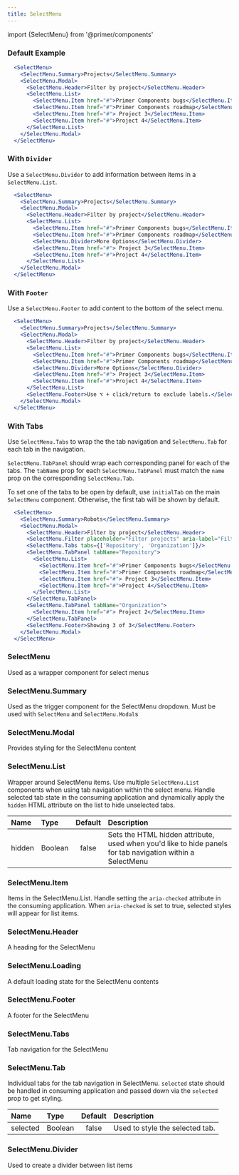 ```yaml
---
title: SelectMenu
---
```

import {SelectMenu} from '@primer/components'

### Default Example
```jsx live
  <SelectMenu>
    <SelectMenu.Summary>Projects</SelectMenu.Summary>
    <SelectMenu.Modal>
      <SelectMenu.Header>Filter by project</SelectMenu.Header>
      <SelectMenu.List>
        <SelectMenu.Item href="#">Primer Components bugs</SelectMenu.Item>
        <SelectMenu.Item href="#">Primer Components roadmap</SelectMenu.Item>
        <SelectMenu.Item href="#"> Project 3</SelectMenu.Item>
        <SelectMenu.Item href="#">Project 4</SelectMenu.Item>
      </SelectMenu.List>
    </SelectMenu.Modal>
  </SelectMenu>
```

### With `Divider`
Use a `SelectMenu.Divider` to add information between items in a `SelectMenu.List`.

```jsx live
  <SelectMenu>
    <SelectMenu.Summary>Projects</SelectMenu.Summary>
    <SelectMenu.Modal>
      <SelectMenu.Header>Filter by project</SelectMenu.Header>
      <SelectMenu.List>
        <SelectMenu.Item href="#">Primer Components bugs</SelectMenu.Item>
        <SelectMenu.Item href="#">Primer Components roadmap</SelectMenu.Item>
        <SelectMenu.Divider>More Options</SelectMenu.Divider>
        <SelectMenu.Item href="#"> Project 3</SelectMenu.Item>
        <SelectMenu.Item href="#">Project 4</SelectMenu.Item>
      </SelectMenu.List>
    </SelectMenu.Modal>
  </SelectMenu>
```

### With `Footer`

Use a `SelectMenu.Footer` to add content to the bottom of the select menu.

```jsx live
  <SelectMenu>
    <SelectMenu.Summary>Projects</SelectMenu.Summary>
    <SelectMenu.Modal>
      <SelectMenu.Header>Filter by project</SelectMenu.Header>
      <SelectMenu.List>
        <SelectMenu.Item href="#">Primer Components bugs</SelectMenu.Item>
        <SelectMenu.Item href="#">Primer Components roadmap</SelectMenu.Item>
        <SelectMenu.Divider>More Options</SelectMenu.Divider>
        <SelectMenu.Item href="#"> Project 3</SelectMenu.Item>
        <SelectMenu.Item href="#">Project 4</SelectMenu.Item>
      </SelectMenu.List>
      <SelectMenu.Footer>Use ⌥ + click/return to exclude labels.</SelectMenu.Footer>
    </SelectMenu.Modal>
  </SelectMenu>
```


### With Tabs

Use `SelectMenu.Tabs` to wrap the the tab navigation and `SelectMenu.Tab` for each tab in the navigation.

`SelectMenu.TabPanel` should wrap each corresponding panel for each of the tabs. The `tabName` prop for each `SelectMenu.TabPanel` must match the `name` prop on the corresponding `SelectMenu.Tab`.

To set one of the tabs to be open by default, use `initialTab` on the main `SelectMenu` component. Otherwise, the first tab will be shown by default.

```jsx live
  <SelectMenu>
    <SelectMenu.Summary>Robots</SelectMenu.Summary>
    <SelectMenu.Modal>
      <SelectMenu.Header>Filter by project</SelectMenu.Header>
      <SelectMenu.Filter placeholder="Filter projects" aria-label="Filter Projects"/>
      <SelectMenu.Tabs tabs={['Repository', 'Organization']}/>
      <SelectMenu.TabPanel tabName="Repository">
        <SelectMenu.List>
          <SelectMenu.Item href="#">Primer Components bugs</SelectMenu.Item>
          <SelectMenu.Item href="#">Primer Components roadmap</SelectMenu.Item>
          <SelectMenu.Item href="#"> Project 3</SelectMenu.Item>
          <SelectMenu.Item href="#">Project 4</SelectMenu.Item>
        </SelectMenu.List>
      </SelectMenu.TabPanel>
      <SelectMenu.TabPanel tabName="Organization">
        <SelectMenu.Item href="#"> Project 2</SelectMenu.Item>
      </SelectMenu.TabPanel>
      <SelectMenu.Footer>Showing 3 of 3</SelectMenu.Footer>
    </SelectMenu.Modal>
  </SelectMenu>
```

### SelectMenu
Used as a wrapper component for select menus

### SelectMenu.Summary
Used as the trigger component for the SelectMenu dropdown. Must be used with `SelectMenu` and `SelectMenu.Modal`s

### SelectMenu.Modal
Provides styling for the SelectMenu content

### SelectMenu.List

Wrapper around SelectMenu items. Use multiple `SelectMenu.List` components when using tab navigation within the select menu. Handle selected tab state in the consuming application and dynamically apply the `hidden` HTML attribute on the list to hide unselected tabs.

| Name | Type | Default | Description |
| :- | :- | :-: | :- |
| hidden | Boolean | false| Sets the HTML hidden attribute, used when you'd like to hide panels for tab navigation within a SelectMenu

### SelectMenu.Item

Items in the SelectMenu.List. Handle setting the `aria-checked` attribute in the consuming application. When `aria-checked` is set to true, selected styles will appear for list items.

### SelectMenu.Header
A heading for the SelectMenu

### SelectMenu.Loading
A default loading state for the SelectMenu contents

### SelectMenu.Footer
A footer for the SelectMenu

### SelectMenu.Tabs
Tab navigation for the SelectMenu

### SelectMenu.Tab
Individual tabs for the tab navigation in SelectMenu. `selected` state should be handled in consuming application and passed down via the `selected` prop to get styling.

| Name | Type | Default | Description |
| :- | :- | :-: | :- |
| selected | Boolean | false | Used to style the selected tab.

### SelectMenu.Divider
Used to create a divider between list items

